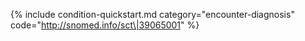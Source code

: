  {% include condition-quickstart.md category="encounter-diagnosis" code="http://snomed.info/sct\|39065001"  %}